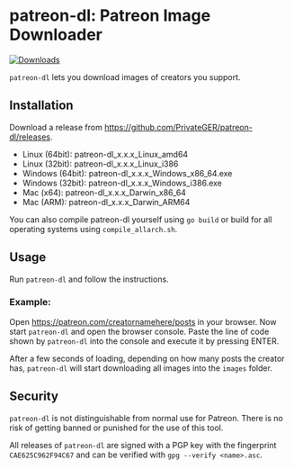 # patreon-dl: Patreon Image Downloader
[![Downloads](https://img.shields.io/github/downloads/PrivateGER/patreon-dl/total?style=for-the-badge&color=blue)](https://github.com/PrivateGER/patreon-dl/releases/latest)

`patreon-dl` lets you download images of creators you support.

## Installation

Download a release from https://github.com/PrivateGER/patreon-dl/releases.
  - Linux (64bit): patreon-dl_x.x.x_Linux_amd64
  - Linux (32bit): patreon-dl_x.x.x_Linux_i386
  - Windows (64bit): patreon-dl_x.x.x_Windows_x86_64.exe 
  - Windows (32bit): patreon-dl_x.x.x_Windows_i386.exe
  - Mac (x64): patreon-dl_x.x.x_Darwin_x86_64
  - Mac (ARM): patreon-dl_x.x.x_Darwin_ARM64

You can also compile patreon-dl yourself using `go build` or build for all operating systems using `compile_allarch.sh`.

## Usage

Run `patreon-dl` and follow the instructions.

### Example:

Open https://patreon.com/creatornamehere/posts in your browser. Now start `patreon-dl` and open the browser console. Paste the line of code shown by `patreon-dl` into the console and execute it by pressing ENTER. 

After a few seconds of loading, depending on how many posts the creator has, `patreon-dl` will start downloading all images into the `images` folder.

## Security

`patreon-dl` is not distinguishable from normal use for Patreon. There is no risk of getting banned or punished for the use of this tool.

All releases of `patreon-dl` are signed with a PGP key with the fingerprint `CAE625C962F94C67` and can be verified with `gpg --verify <name>.asc`. 
